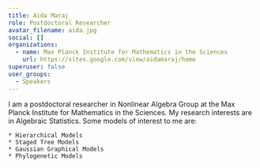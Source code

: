 ```yaml
---
title: Aida Maraj
role: Postdoctoral Researcher
avatar_filename: aida.jpg
social: []
organizations:
  - name: Max Planck Institute for Mathematics in the Sciences
    url: https://sites.google.com/view/aidamaraj/home
superuser: false
user_groups:
  - Speakers
---
```

I am a postdoctoral researcher in Nonlinear Algebra Group at the Max Planck Institute for Mathematics in the Sciences. My research interests are in Algebraic Statistics. Some models of interest to me are:

    * Hierarchical Models
    * Staged Tree Models
    * Gaussian Graphical Models
    * Phylogenetic Models